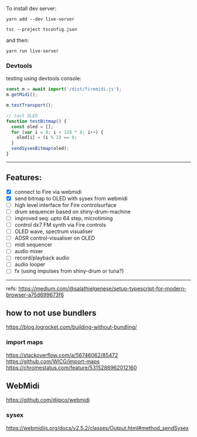 To install dev server:
```
yarn add --dev live-server
```

```
tsc --project tsconfig.json
```
and then:
```
yarn run live-server
```

### Devtools

testing using devtools console:
``` javascript
const m = await import('/dist/firemidi.js');
m.getMidi();

m.testTransport();

// test OLED
function testBitmap() {
  const oled = [];
  for (var i = 0; i < 128 * 8; i++) {
    oled[i] = (i % 2) == 0;
  }
  sendSysexBitmap(oled);
}
```
---

## Features:

- [x] connect to Fire via webmidi
- [x] send bitmap to OLED with sysex from webmidi
- [ ] high level interface for Fire controlsurface
- [ ] drum sequencer based on shiny-drum-machine
- [ ] improved seq: upto 64 step, microtiming
- [ ] control dx7 FM synth via Fire controls
- [ ] OLED wave, spectrum visualiser
- [ ] ADSR control-visualiser on OLED
- [ ] midi sequencer
- [ ] audio mixer
- [ ] record/playback audio
- [ ] audio looper
- [ ] fx (using impulses from shiny-drum or tuna?)

---

refs: 
https://medium.com/@salathielgenese/setup-typescript-for-modern-browser-a75d699673f6

## how to not use bundlers

https://blog.logrocket.com/building-without-bundling/

### import maps
https://stackoverflow.com/a/56746062/85472
https://github.com/WICG/import-maps
https://chromestatus.com/feature/5315286962012160


## WebMidi

https://github.com/djipco/webmidi

### sysex
https://webmidijs.org/docs/v2.5.2/classes/Output.html#method_sendSysex
